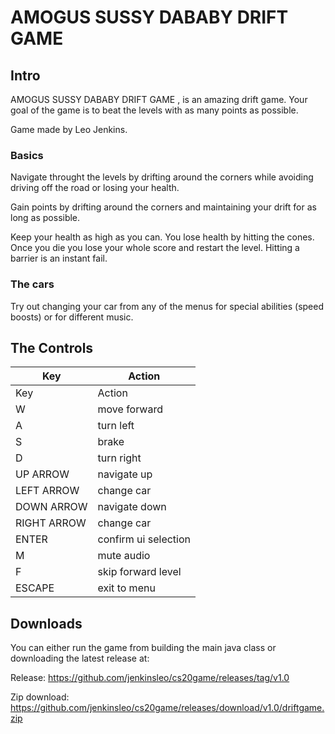 # AMOGUS SUSSY DABABY DRIFT GAME
## Intro
AMOGUS SUSSY DABABY DRIFT GAME , is an amazing drift game. Your goal of the game is to beat the levels with as many points as possible. 

Game made by Leo Jenkins.

### Basics
Navigate throught the levels by drifting around the corners while avoiding driving off the road or losing your health.

Gain points by drifting around the corners and maintaining your drift for as long as possible. 

Keep your health as high as you can. You lose health by hitting the cones. Once you die you lose your whole score and restart the level. Hitting a barrier is an instant fail.

### The cars
Try out changing your car from any of the menus for special abilities (speed boosts) or for different music.

 

## The Controls
| Key         | Action               |
|-------------|----------------------|
|     Key     |        Action        |
| W           | move forward         |
| A           | turn left            |
| S           | brake                |
| D           | turn right           |
| UP ARROW    | navigate up          |
| LEFT ARROW  | change car           |
| DOWN ARROW  | navigate down        |
| RIGHT ARROW | change car           |
| ENTER       | confirm ui selection |
| M           | mute audio           |
| F           | skip forward level   |
| ESCAPE      | exit to menu         |


## Downloads
You can either run the game from building the main java class or downloading the latest release at:

Release: https://github.com/jenkinsleo/cs20game/releases/tag/v1.0

Zip download: https://github.com/jenkinsleo/cs20game/releases/download/v1.0/driftgame.zip
